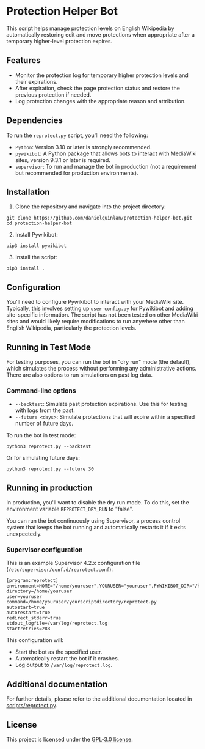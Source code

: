 # Protection Helper Bot

This script helps manage protection levels on English Wikipedia by automatically restoring edit and move protections when appropriate after a temporary higher-level protection expires.

## Features

- Monitor the protection log for temporary higher protection levels and their expirations.
- After expiration, check the page protection status and restore the previous protection if needed.
- Log protection changes with the appropriate reason and attribution.

## Dependencies

To run the `reprotect.py` script, you'll need the following:

- `Python`: Version 3.10 or later is strongly recommended.
- `pywikibot`: A Python package that allows bots to interact with MediaWiki sites, version 9.3.1 or later is required.
- `supervisor`: To run and manage the bot in production (not a requirement but recommended for production environments).

## Installation

1. Clone the repository and navigate into the project directory:
```
git clone https://github.com/danielquinlan/protection-helper-bot.git
cd protection-helper-bot
```

2. Install Pywikibot:
```
pip3 install pywikibot
```

3. Install the script:
```
pip3 install .
```

## Configuration

You'll need to configure Pywikibot to interact with your MediaWiki site. Typically, this involves setting up `user-config.py` for Pywikibot and adding site-specific information. The script has not been tested on other MediaWiki sites and would likely require modifications to run anywhere other than English Wikipedia, particularly the protection levels.

## Running in Test Mode

For testing purposes, you can run the bot in "dry run" mode (the default), which simulates the process without performing any administrative actions. There are also options to run simulations on past log data.

### Command-line options

- `--backtest`: Simulate past protection expirations. Use this for testing with logs from the past.
- `--future <days>`: Simulate protections that will expire within a specified number of future days.

To run the bot in test mode:
```
python3 reprotect.py --backtest
```

Or for simulating future days:
```
python3 reprotect.py --future 30
```

## Running in production

In production, you'll want to disable the dry run mode. To do this, set the environment variable `REPROTECT_DRY_RUN` to "false".

You can run the bot continuously using Supervisor, a process control system that keeps the bot running and automatically restarts it if it exits unexpectedly.

### Supervisor configuration

This is an example Supervisor 4.2.x configuration file (`/etc/supervisor/conf.d/reprotect.conf`):

```
[program:reprotect]
environment=HOME="/home/youruser",YOURUSER="youruser",PYWIKIBOT_DIR="/home/youruser/.config/pywikibot/yourbotconfiguration",REPROTECT_DRY_RUN="false"
directory=/home/youruser
user=youruser
command=/home/youruser/yourscriptdirectory/reprotect.py
autostart=true
autorestart=true
redirect_stderr=true
stdout_logfile=/var/log/reprotect.log
startretries=288
```

This configuration will:

- Start the bot as the specified user.
- Automatically restart the bot if it crashes.
- Log output to `/var/log/reprotect.log`.

## Additional documentation

For further details, please refer to the additional documentation located in [scripts/reprotect.py](scripts/reprotect.py).

## License

This project is licensed under the [GPL-3.0 license](LICENSE).
